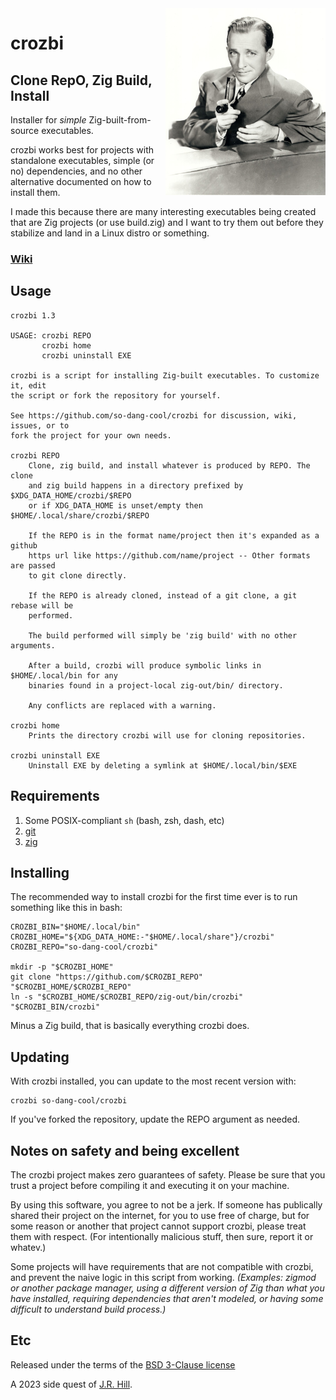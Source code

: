 <img align="right" src="img/bing-crosby.jpg" width="256">

# crozbi

## Clone RepO, Zig Build, Install

Installer for _simple_ Zig-built-from-source executables.

crozbi works best for projects with standalone executables, simple (or no)
dependencies, and no other alternative documented on how to install them.

I made this because there are many interesting executables being created that
are Zig projects (or use build.zig) and I want to try them out before they
stabilize and land in a Linux distro or something.

### [Wiki](https://github.com/so-dang-cool/crozbi/wiki)

## Usage

```
crozbi 1.3

USAGE: crozbi REPO
       crozbi home
       crozbi uninstall EXE

crozbi is a script for installing Zig-built executables. To customize it, edit
the script or fork the repository for yourself.

See https://github.com/so-dang-cool/crozbi for discussion, wiki, issues, or to
fork the project for your own needs.

crozbi REPO
    Clone, zig build, and install whatever is produced by REPO. The clone
    and zig build happens in a directory prefixed by $XDG_DATA_HOME/crozbi/$REPO
    or if XDG_DATA_HOME is unset/empty then $HOME/.local/share/crozbi/$REPO

    If the REPO is in the format name/project then it's expanded as a github
    https url like https://github.com/name/project -- Other formats are passed
    to git clone directly.

    If the REPO is already cloned, instead of a git clone, a git rebase will be
    performed.

    The build performed will simply be 'zig build' with no other arguments.

    After a build, crozbi will produce symbolic links in $HOME/.local/bin for any
    binaries found in a project-local zig-out/bin/ directory.

    Any conflicts are replaced with a warning.

crozbi home
    Prints the directory crozbi will use for cloning repositories.

crozbi uninstall EXE
    Uninstall EXE by deleting a symlink at $HOME/.local/bin/$EXE
```

## Requirements

1. Some POSIX-compliant `sh` (bash, zsh, dash, etc)
2. [git](https://git-scm.com/)
3. [zig](https://ziglang.org/)

## Installing

The recommended way to install crozbi for the first time ever is to run something
like this in bash:

```
CROZBI_BIN="$HOME/.local/bin"
CROZBI_HOME="${XDG_DATA_HOME:-"$HOME/.local/share"}/crozbi"
CROZBI_REPO="so-dang-cool/crozbi"

mkdir -p "$CROZBI_HOME"
git clone "https://github.com/$CROZBI_REPO" "$CROZBI_HOME/$CROZBI_REPO"
ln -s "$CROZBI_HOME/$CROZBI_REPO/zig-out/bin/crozbi" "$CROZBI_BIN/crozbi"
```

Minus a Zig build, that is basically everything crozbi does.

## Updating

With crozbi installed, you can update to the most recent version with:

```
crozbi so-dang-cool/crozbi
```

If you've forked the repository, update the REPO argument as needed.

## Notes on safety and being excellent

The crozbi project makes zero guarantees of safety. Please be sure that you trust
a project before compiling it and executing it on your machine.

By using this software, you agree to not be a jerk. If someone has publically
shared their project on the internet, for you to use free of charge, but for
some reason or another that project cannot support crozbi, please treat them with
respect. (For intentionally malicious stuff, then sure, report it or whatev.)

Some projects will have requirements that are not compatible with crozbi, and
prevent the naive logic in this script from working. _(Examples: zigmod or
another package manager, using a different version of Zig than what you have
installed, requiring dependencies that aren't modeled, or having some difficult
to understand build process.)_

## Etc

Released under the terms of the [BSD 3-Clause license]()

A 2023 side quest of [J.R. Hill](https://so.dang.cool).
